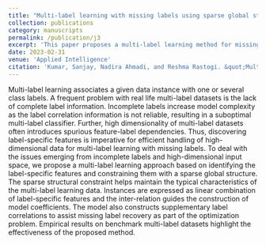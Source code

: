 ```yaml
---
title: "Multi-label learning with missing labels using sparse global structure for label-specific features"
collection: publications
category: manuscripts
permalink: /publication/j3
excerpt: 'This paper proposes a multi-label learning method for missing labels that identifies label-specific features constrained by a sparse global structure, enabling effective learning in high-dimensional spaces while leveraging supplementary label correlations for improved label recovery.'
date: 2023-02-31
venue: 'Applied Intelligence'
citation: 'Kumar, Sanjay, Nadira Ahmadi, and Reshma Rastogi. &quot;Multi-label learning with missing labels using sparse global structure for label-specific features. &quot;<i>Applied Intelligence (2023).</i>'
---
```



Multi-label learning associates a given data instance with one or several class labels. A frequent problem with real life multi-label datasets is the lack of complete label information. Incomplete labels increase model complexity as the label correlation information is not reliable, resulting in a suboptimal multi-label classifier. Further, high dimensionality of multi-label datasets often introduces spurious feature-label dependencies. Thus, discovering label-specific features is imperative for efficient handling of high-dimensional data for multi-label learning with missing labels. To deal with the issues emerging from incomplete labels and high-dimensional input space, we propose a multi-label learning approach based on identifying the label-specific features and constraining them with a sparse global structure. The sparse structural constraint helps maintain the typical characteristics of the multi-label learning data. Instances are expressed as linear combination of label-specific features and the inter-relation guides the construction of model coefficients. The model also constructs supplementary label correlations to assist missing label recovery as part of the optimization problem. Empirical results on benchmark multi-label datasets highlight the effectiveness of the proposed method.
